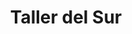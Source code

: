 ---
title: "Taller del Sur"
url: /sabaneta-antioquia/taller-del-sur/
shop: reparación de automóviles
---